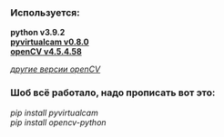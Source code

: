 ### Используется:<br/>

**python v3.9.2**<br/>
[**pyvirtualcam v0.8.0**](https://pypi.org/project/pyvirtualcam/)<br/>
[**openCV v4.5.4.58**](https://pypi.org/project/opencv-python/)<br/>

*[другие версии openCV](https://github.com/opencv/opencv-python/releases)*

### Шоб всё работало, надо прописать вот это:<br/>
<i>
pip install pyvirtualcam<br/>
pip install opencv-python
</i>
